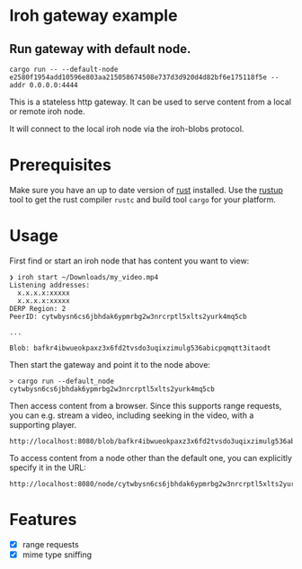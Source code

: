 # Iroh gateway example

## Run gateway with default node.

```
cargo run -- --default-node e2580f1954add10596e803aa215058674508e737d3d920d4d82bf6e175118f5e --addr 0.0.0.0:4444

```

This is a stateless http gateway. It can be used to serve content from
a local or remote iroh node.

It will connect to the local iroh node via the iroh-blobs protocol.

# Prerequisites

Make sure you have an up to date version of [rust](https://www.rust-lang.org/) installed. Use the
[rustup](https://rustup.rs/) tool to get the rust compiler `rustc` and build tool
`cargo` for your platform.

# Usage

First find or start an iroh node that has content you want to view:

```
❯ iroh start ~/Downloads/my_video.mp4
Listening addresses:
  x.x.x.x:xxxxx
  x.x.x.x:xxxxx
DERP Region: 2
PeerID: cytwbysn6cs6jbhdak6ypmrbg2w3nrcrptl5xlts2yurk4mq5cb

...

Blob: bafkr4ibwueokpaxz3x6fd2tvsdo3uqixzimulg536abicpqmqtt3itaodt
```

Then start the gateway and point it to the node above:
```
> cargo run --default_node cytwbysn6cs6jbhdak6ypmrbg2w3nrcrptl5xlts2yurk4mq5cb
```

Then access content from a browser. Since this supports range requests, you can e.g. stream a video, including seeking in the video, with a supporting player.

```
http://localhost:8080/blob/bafkr4ibwueokpaxz3x6fd2tvsdo3uqixzimulg536abicpqmqtt3itaodt
```

To access content from a node other than the default one, you can explicitly specify it in the URL:

```
http://localhost:8080/node/cytwbysn6cs6jbhdak6ypmrbg2w3nrcrptl5xlts2yurk4mq5cb/blob/bafkr4ibwueokpaxz3x6fd2tvsdo3uqixzimulg536abicpqmqtt3itaodt
```

# Features
- [x] range requests
- [x] mime type sniffing
